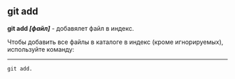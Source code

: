 ## git add

**git add *[файл]*** - добавялет файл в индекс.

Чтобы добавить все файлы в каталоге в индекс (кроме игнорируемых), используйте команду:

---

```bash=
git add.
```